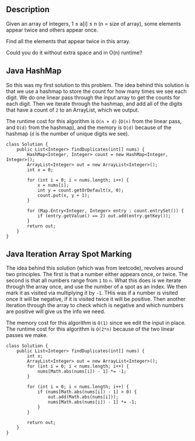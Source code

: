 ## Description

Given an array of integers, 1 ≤ a[i] ≤ n (n = size of array), some elements appear twice and others appear once.

Find all the elements that appear twice in this array.

Could you do it without extra space and in O(n) runtime?

## Java HashMap

So this was my first solution to this problem. The idea behind this solution is that we use a hashmap to store the count for how many times we see each digit. We do one linear pass through the input array to get the counts for each digit. Then we iterate through the hashmap, and add all of the digits that have a count of `2` to an ArrayList, which we output.

The runtime cost for this algorithm is `O(n + d)` (`O(n)` from the linear pass, and `O(d)` from the hashmap), and the memory is `O(d)` because of the hashmap (`d` is the number of unique digits we see). 

```
class Solution {
    public List<Integer> findDuplicates(int[] nums) {
        HashMap<Integer, Integer> count = new HashMap<Integer, Integer>();
        ArrayList<Integer> out = new ArrayList<Integer>();
        int x = 0;
        
        for (int i = 0; i < nums.length; i++) {
            x = nums[i];
            int y = count.getOrDefault(x, 0);
            count.put(x, y + 1);
        }
        
        for (Map.Entry<Integer, Integer> entry : count.entrySet()) {
            if (entry.getValue() == 2) out.add(entry.getKey());
        }
        return out;
    }
}
```

## Java Iteration Array Spot Marking

The idea behind this solution (which was from leetcode), revolves around two principles. The first is that a number either appears once, or twice. The second is that all numbers range from `1` to `n`. What this does is we iterate through the array once, and use the number of a spot as an index. We then mark it as visited via multiplying it by `-1`. THis was if a number is visited once it will be negative, if it is visited twice it will be positive. Then another iteration through the array to check which is negative and which numbers are positive will give us the info we need.

The memory cost for this algorithm is `O(1)` since we edit the input in place. The runtime cost for this algorithm is `O(2*n)` because of the two linear passes we make.

```
class Solution {
    public List<Integer> findDuplicates(int[] nums) {
        int x;
        ArrayList<Integer> out = new ArrayList<Integer>();
        for (int i = 0; i < nums.length; i++) {
            nums[Math.abs(nums[i]) - 1] *= -1;
        }
        
        for (int i = 0; i < nums.length; i++) {
            if (nums[Math.abs(nums[i]) - 1] > 0) {
                out.add(Math.abs(nums[i]));
                nums[Math.abs(nums[i]) - 1] *= -1;
            }
        }
        
        return out;
    }
}
```